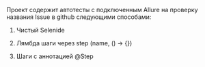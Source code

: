 Проект содержит автотесты с подключенным Allure на проверку названия Issue в github следующими способами:

1. Чистый Selenide

2. Лямбда шаги через step (name, () -> {})

3. Шаги с аннотацией @Step
